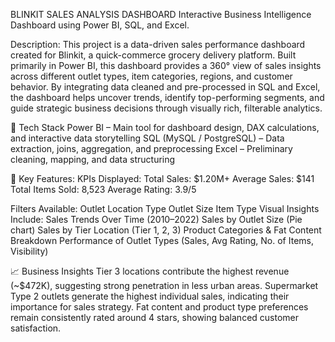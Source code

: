 BLINKIT SALES ANALYSIS DASHBOARD
Interactive Business Intelligence Dashboard using Power BI, SQL, and Excel.

Description:
This project is a data-driven sales performance dashboard created for Blinkit, a quick-commerce grocery delivery platform. Built primarily in Power BI, this dashboard provides a 360° view of sales insights across different outlet types, item categories, regions, and customer behavior.
By integrating data cleaned and pre-processed in SQL and Excel, the dashboard helps uncover trends, identify top-performing segments, and guide strategic business decisions through visually rich, filterable analytics.

🧰 Tech Stack
Power BI – Main tool for dashboard design, DAX calculations, and interactive data storytelling
SQL (MySQL / PostgreSQL) – Data extraction, joins, aggregation, and preprocessing
Excel – Preliminary cleaning, mapping, and data structuring

📌 Key Features:
KPIs Displayed:
Total Sales: $1.20M+
Average Sales: $141
Total Items Sold: 8,523
Average Rating: 3.9/5

Filters Available:
Outlet Location Type
Outlet Size
Item Type
Visual Insights Include:
Sales Trends Over Time (2010–2022)
Sales by Outlet Size (Pie chart)
Sales by Tier Location (Tier 1, 2, 3)
Product Categories & Fat Content Breakdown
Performance of Outlet Types (Sales, Avg Rating, No. of Items, Visibility)

📈 Business Insights
Tier 3 locations contribute the highest revenue (~$472K), suggesting strong penetration in less urban areas.
Supermarket Type 2 outlets generate the highest individual sales, indicating their importance for sales strategy.
Fat content and product type preferences remain consistently rated around 4 stars, showing balanced customer satisfaction.




